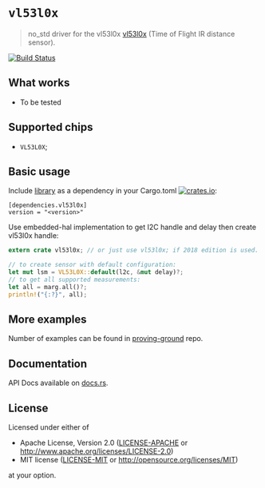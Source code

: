 # `vl53l0x`

> no_std driver for the vl53l0x [vl53l0x](https://www.st.com/resource/en/datasheet/vl53l0x.pdf) (Time of Flight IR distance sensor).

[![Build Status](https://travis-ci.org/copterust/vl53l0x.svg?branch=master)](https://travis-ci.org/copterust/vl53l0x)

## What works

- To be tested

## Supported chips

* `VL53L0X`;


## Basic usage

Include [library](https://crates.io/crates/vl53l0x) as a dependency in your Cargo.toml
[![crates.io](http://meritbadge.herokuapp.com/vl53l0x?style=flat-square)](https://crates.io/crates/vl53l0x):

```
[dependencies.vl53l0x]
version = "<version>"
```

Use embedded-hal implementation to get I2C handle and delay then create vl53l0x handle:

```rust
extern crate vl53l0x; // or just use vl53l0x; if 2018 edition is used.

// to create sensor with default configuration:
let mut lsm = VL53L0X::default(l2c, &mut delay)?;
// to get all supported measurements:
let all = marg.all()?;
println!("{:?}", all);
```

## More examples

Number of examples can be found in [proving-ground](https://github.com/copterust/proving-ground) repo.

## Documentation

API Docs available on [docs.rs](https://docs.rs/vl53l0x).

## License

Licensed under either of

- Apache License, Version 2.0 ([LICENSE-APACHE](LICENSE-APACHE) or
  http://www.apache.org/licenses/LICENSE-2.0)
- MIT license ([LICENSE-MIT](LICENSE-MIT) or http://opensource.org/licenses/MIT)

at your option.
